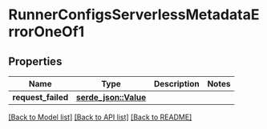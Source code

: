 # RunnerConfigsServerlessMetadataErrorOneOf1

## Properties

Name | Type | Description | Notes
------------ | ------------- | ------------- | -------------
**request_failed** | [**serde_json::Value**](.md) |  | 

[[Back to Model list]](../README.md#documentation-for-models) [[Back to API list]](../README.md#documentation-for-api-endpoints) [[Back to README]](../README.md)


